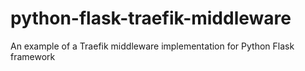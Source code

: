 # python-flask-traefik-middleware
An example of a Traefik middleware implementation for Python Flask framework
